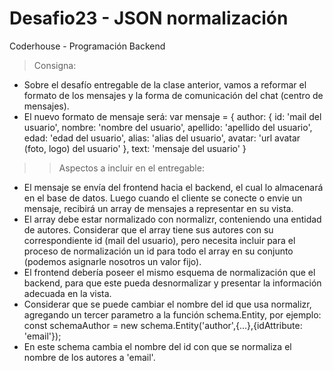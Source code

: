 # Desafio23 - JSON normalización
Coderhouse - Programación Backend

> Consigna: 
- Sobre el desafío entregable de la clase anterior, vamos a reformar el formato de los mensajes y la forma de comunicación del chat (centro de mensajes).
- El nuevo formato de mensaje será:
   var mensaje = { 
            author: {
                id: 'mail del usuario', 
                nombre: 'nombre del usuario', 
                apellido: 'apellido del usuario', 
                edad: 'edad del usuario', 
                alias: 'alias del usuario',
                avatar: 'url avatar (foto, logo) del usuario'
            },
            text: 'mensaje del usuario'
        }

>> Aspectos a incluir en el entregable: 
- El mensaje se envía del frontend hacia el backend, el cual lo almacenará en el base de datos. Luego cuando el cliente se conecte o envie un mensaje, recibirá un array de mensajes a representar en su vista. 
- El array debe estar normalizado con normalizr, conteniendo una entidad de autores. Considerar que el array tiene sus autores con su correspondiente id (mail del usuario), pero necesita incluir para el proceso de normalización un id para todo el array en su conjunto (podemos asignarle nosotros un valor fijo).
- El frontend debería poseer el mismo esquema de normalización que el backend, para que este pueda desnormalizar y presentar la información adecuada en la vista.
- Considerar que se puede cambiar el nombre del id que usa normalizr, agregando un tercer parametro a la función schema.Entity, por ejemplo:
const schemaAuthor = new schema.Entity('author',{...},{idAttribute: 'email'});
- En este schema cambia el nombre del id con que se normaliza el nombre de los autores a 'email'. 


